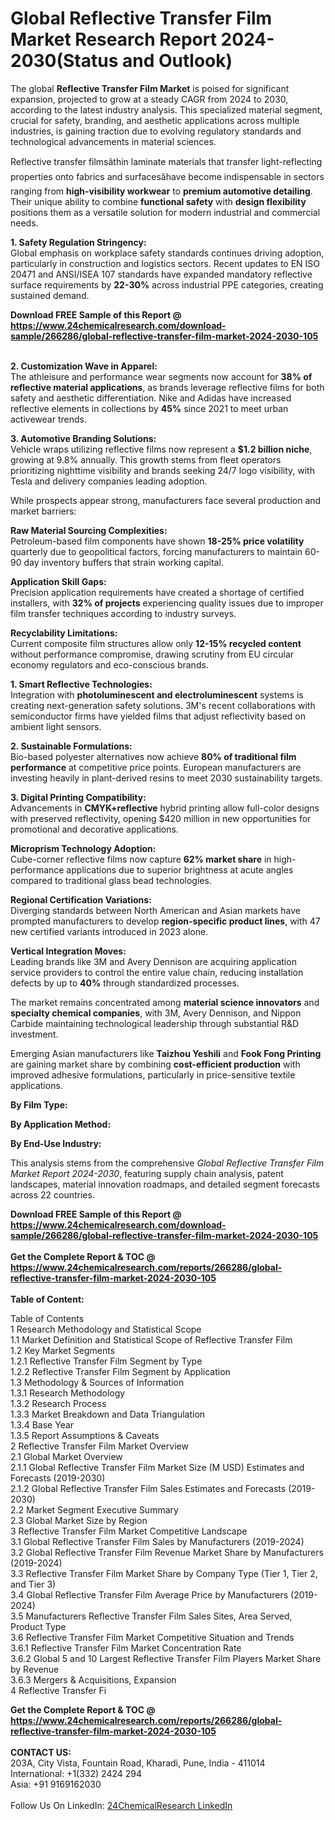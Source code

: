 <h1>Global Reflective Transfer Film Market Research Report 2024-2030(Status and Outlook)</h1><p>The global <strong>Reflective Transfer Film Market</strong> is poised for significant expansion, projected to grow at a steady CAGR from 2024 to 2030, according to the latest industry analysis. This specialized material segment, crucial for safety, branding, and aesthetic applications across multiple industries, is gaining traction due to evolving regulatory standards and technological advancements in material sciences.</p><p>Reflective transfer filmsâthin laminate materials that transfer light-reflecting properties onto fabrics and surfacesâhave become indispensable in sectors ranging from <strong>high-visibility workwear</strong> to <strong>premium automotive detailing</strong>. Their unique ability to combine <strong>functional safety</strong> with <strong>design flexibility</strong> positions them as a versatile solution for modern industrial and commercial needs.</p><p><strong>1. Safety Regulation Stringency:</strong><br>
Global emphasis on workplace safety standards continues driving adoption, particularly in construction and logistics sectors. Recent updates to EN ISO 20471 and ANSI/ISEA 107 standards have expanded mandatory reflective surface requirements by <strong>22-30%</strong> across industrial PPE categories, creating sustained demand.</p><div><b>Download FREE Sample of this Report @ 
            <a href="https://www.24chemicalresearch.com/download-sample/266286/global-reflective-transfer-film-market-2024-2030-105">
            https://www.24chemicalresearch.com/download-sample/266286/global-reflective-transfer-film-market-2024-2030-105</a></b></div><br><p><strong>2. Customization Wave in Apparel:</strong><br>
The athleisure and performance wear segments now account for <strong>38% of reflective material applications</strong>, as brands leverage reflective films for both safety and aesthetic differentiation. Nike and Adidas have increased reflective elements in collections by <strong>45%</strong> since 2021 to meet urban activewear trends.</p><p><strong>3. Automotive Branding Solutions:</strong><br>
Vehicle wraps utilizing reflective films now represent a <strong>$1.2 billion niche</strong>, growing at 9.8% annually. This growth stems from fleet operators prioritizing nighttime visibility and brands seeking 24/7 logo visibility, with Tesla and delivery companies leading adoption.</p><p>While prospects appear strong, manufacturers face several production and market barriers:</p><p><strong>Raw Material Sourcing Complexities:</strong><br>
	Petroleum-based film components have shown <strong>18-25% price volatility</strong> quarterly due to geopolitical factors, forcing manufacturers to maintain 60-90 day inventory buffers that strain working capital.</p><p><strong>Application Skill Gaps:</strong><br>
	Precision application requirements have created a shortage of certified installers, with <strong>32% of projects</strong> experiencing quality issues due to improper film transfer techniques according to industry surveys.</p><p><strong>Recyclability Limitations:</strong><br>
	Current composite film structures allow only <strong>12-15% recycled content</strong> without performance compromise, drawing scrutiny from EU circular economy regulators and eco-conscious brands.</p><p><strong>1. Smart Reflective Technologies:</strong><br>
Integration with <strong>photoluminescent and electroluminescent</strong> systems is creating next-generation safety solutions. 3M's recent collaborations with semiconductor firms have yielded films that adjust reflectivity based on ambient light sensors.</p><p><strong>2. Sustainable Formulations:</strong><br>
Bio-based polyester alternatives now achieve <strong>80% of traditional film performance</strong> at competitive price points. European manufacturers are investing heavily in plant-derived resins to meet 2030 sustainability targets.</p><p><strong>3. Digital Printing Compatibility:</strong><br>
Advancements in <strong>CMYK+reflective</strong> hybrid printing allow full-color designs with preserved reflectivity, opening $420 million in new opportunities for promotional and decorative applications.</p><p><strong>Microprism Technology Adoption:</strong><br>
	Cube-corner reflective films now capture <strong>62% market share</strong> in high-performance applications due to superior brightness at acute angles compared to traditional glass bead technologies.</p><p><strong>Regional Certification Variations:</strong><br>
	Diverging standards between North American and Asian markets have prompted manufacturers to develop <strong>region-specific product lines</strong>, with 47 new certified variants introduced in 2023 alone.</p><p><strong>Vertical Integration Moves:</strong><br>
	Leading brands like 3M and Avery Dennison are acquiring application service providers to control the entire value chain, reducing installation defects by up to <strong>40%</strong> through standardized processes.</p><p>The market remains concentrated among <strong>material science innovators</strong> and <strong>specialty chemical companies</strong>, with 3M, Avery Dennison, and Nippon Carbide maintaining technological leadership through substantial R&amp;D investment.</p><p>Emerging Asian manufacturers like <strong>Taizhou Yeshili</strong> and <strong>Fook Fong Printing</strong> are gaining market share by combining <strong>cost-efficient production</strong> with improved adhesive formulations, particularly in price-sensitive textile applications.</p><p><strong>By Film Type:</strong></p><p><strong>By Application Method:</strong></p><p><strong>By End-Use Industry:</strong></p><p>This analysis stems from the comprehensive <em>Global Reflective Transfer Film Market Report 2024-2030</em>, featuring supply chain analysis, patent landscapes, material innovation roadmaps, and detailed segment forecasts across 22 countries.</p><div><b>Download FREE Sample of this Report @ 
            <a href="https://www.24chemicalresearch.com/download-sample/266286/global-reflective-transfer-film-market-2024-2030-105">
            https://www.24chemicalresearch.com/download-sample/266286/global-reflective-transfer-film-market-2024-2030-105</a></b></div><br><div><b>Get the Complete Report & TOC @ 
            <a href="https://www.24chemicalresearch.com/reports/266286/global-reflective-transfer-film-market-2024-2030-105">
            https://www.24chemicalresearch.com/reports/266286/global-reflective-transfer-film-market-2024-2030-105</a></b></div><br>
            <b>Table of Content:</b><p>Table of Contents<br />
1 Research Methodology and Statistical Scope<br />
1.1 Market Definition and Statistical Scope of Reflective Transfer Film<br />
1.2 Key Market Segments<br />
1.2.1 Reflective Transfer Film Segment by Type<br />
1.2.2 Reflective Transfer Film Segment by Application<br />
1.3 Methodology & Sources of Information<br />
1.3.1 Research Methodology<br />
1.3.2 Research Process<br />
1.3.3 Market Breakdown and Data Triangulation<br />
1.3.4 Base Year<br />
1.3.5 Report Assumptions & Caveats<br />
2 Reflective Transfer Film Market Overview<br />
2.1 Global Market Overview<br />
2.1.1 Global Reflective Transfer Film Market Size (M USD) Estimates and Forecasts (2019-2030)<br />
2.1.2 Global Reflective Transfer Film Sales Estimates and Forecasts (2019-2030)<br />
2.2 Market Segment Executive Summary<br />
2.3 Global Market Size by Region<br />
3 Reflective Transfer Film Market Competitive Landscape<br />
3.1 Global Reflective Transfer Film Sales by Manufacturers (2019-2024)<br />
3.2 Global Reflective Transfer Film Revenue Market Share by Manufacturers (2019-2024)<br />
3.3 Reflective Transfer Film Market Share by Company Type (Tier 1, Tier 2, and Tier 3)<br />
3.4 Global Reflective Transfer Film Average Price by Manufacturers (2019-2024)<br />
3.5 Manufacturers Reflective Transfer Film Sales Sites, Area Served, Product Type<br />
3.6 Reflective Transfer Film Market Competitive Situation and Trends<br />
3.6.1 Reflective Transfer Film Market Concentration Rate<br />
3.6.2 Global 5 and 10 Largest Reflective Transfer Film Players Market Share by Revenue<br />
3.6.3 Mergers & Acquisitions, Expansion<br />
4 Reflective Transfer Fi</p><div><b>Get the Complete Report & TOC @ 
            <a href="https://www.24chemicalresearch.com/reports/266286/global-reflective-transfer-film-market-2024-2030-105">
            https://www.24chemicalresearch.com/reports/266286/global-reflective-transfer-film-market-2024-2030-105</a></b></div><br><b>CONTACT US:</b><br>
            203A, City Vista, Fountain Road, Kharadi, Pune, India - 411014<br>
            International: +1(332) 2424 294<br>
            Asia: +91 9169162030 <br><br>
            Follow Us On LinkedIn: <a href="https://www.linkedin.com/company/24chemicalresearch/">24ChemicalResearch LinkedIn</a>